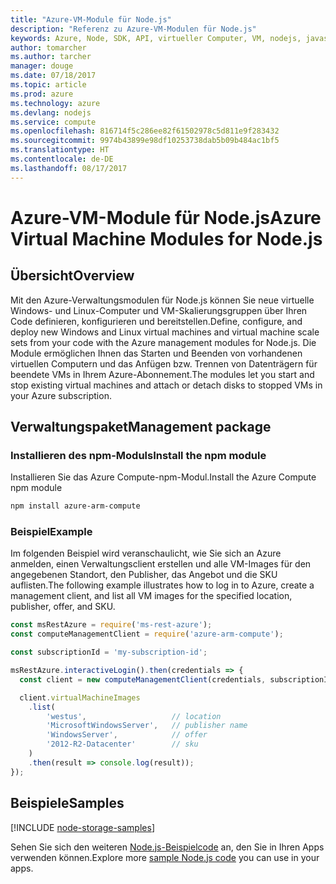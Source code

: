 ```yaml
---
title: "Azure-VM-Module für Node.js"
description: "Referenz zu Azure-VM-Modulen für Node.js"
keywords: Azure, Node, SDK, API, virtueller Computer, VM, nodejs, javascript
author: tomarcher
ms.author: tarcher
manager: douge
ms.date: 07/18/2017
ms.topic: article
ms.prod: azure
ms.technology: azure
ms.devlang: nodejs
ms.service: compute
ms.openlocfilehash: 816714f5c286ee82f61502978c5d811e9f283432
ms.sourcegitcommit: 9974b43899e98df10253738dab5b09b484ac1bf5
ms.translationtype: HT
ms.contentlocale: de-DE
ms.lasthandoff: 08/17/2017
---
```

# <a name="azure-virtual-machine-modules-for-nodejs"></a><span data-ttu-id="42fb7-104">Azure-VM-Module für Node.js</span><span class="sxs-lookup"><span data-stu-id="42fb7-104">Azure Virtual Machine Modules for Node.js</span></span>

## <a name="overview"></a><span data-ttu-id="42fb7-105">Übersicht</span><span class="sxs-lookup"><span data-stu-id="42fb7-105">Overview</span></span>

<span data-ttu-id="42fb7-106">Mit den Azure-Verwaltungsmodulen für Node.js können Sie neue virtuelle Windows- und Linux-Computer und VM-Skalierungsgruppen über Ihren Code definieren, konfigurieren und bereitstellen.</span><span class="sxs-lookup"><span data-stu-id="42fb7-106">Define, configure, and deploy new Windows and Linux virtual machines and virtual machine scale sets from your code with the Azure management modules for Node.js.</span></span> <span data-ttu-id="42fb7-107">Die Module ermöglichen Ihnen das Starten und Beenden von vorhandenen virtuellen Computern und das Anfügen bzw. Trennen von Datenträgern für beendete VMs in Ihrem Azure-Abonnement.</span><span class="sxs-lookup"><span data-stu-id="42fb7-107">The modules let you start and stop existing virtual machines and attach or detach disks to stopped VMs in your Azure subscription.</span></span>

## <a name="management-package"></a><span data-ttu-id="42fb7-108">Verwaltungspaket</span><span class="sxs-lookup"><span data-stu-id="42fb7-108">Management package</span></span>

### <a name="install-the-npm-module"></a><span data-ttu-id="42fb7-109">Installieren des npm-Moduls</span><span class="sxs-lookup"><span data-stu-id="42fb7-109">Install the npm module</span></span>

<span data-ttu-id="42fb7-110">Installieren Sie das Azure Compute-npm-Modul.</span><span class="sxs-lookup"><span data-stu-id="42fb7-110">Install the Azure Compute npm module</span></span>

```bash
npm install azure-arm-compute
```   

### <a name="example"></a><span data-ttu-id="42fb7-111">Beispiel</span><span class="sxs-lookup"><span data-stu-id="42fb7-111">Example</span></span>

<span data-ttu-id="42fb7-112">Im folgenden Beispiel wird veranschaulicht, wie Sie sich an Azure anmelden, einen Verwaltungsclient erstellen und alle VM-Images für den angegebenen Standort, den Publisher, das Angebot und die SKU auflisten.</span><span class="sxs-lookup"><span data-stu-id="42fb7-112">The following example illustrates how to log in to Azure, create a management client, and list all VM images for the specified location, publisher, offer, and SKU.</span></span>

```javascript
const msRestAzure = require('ms-rest-azure');
const computeManagementClient = require('azure-arm-compute');

const subscriptionId = 'my-subscription-id';

msRestAzure.interactiveLogin().then(credentials => {
  const client = new computeManagementClient(credentials, subscriptionId);

  client.virtualMachineImages
    .list(
        'westus',                   // location
        'MicrosoftWindowsServer',   // publisher name
        'WindowsServer',            // offer
        '2012-R2-Datacenter'        // sku
    )
    .then(result => console.log(result));
});
```

## <a name="samples"></a><span data-ttu-id="42fb7-113">Beispiele</span><span class="sxs-lookup"><span data-stu-id="42fb7-113">Samples</span></span>

[!INCLUDE [node-storage-samples](../docs-ref-conceptual/includes/virtualmachines-samples.md)]

<span data-ttu-id="42fb7-114">Sehen Sie sich den weiteren [Node.js-Beispielcode](https://azure.microsoft.com/resources/samples/?platform=nodejs) an, den Sie in Ihren Apps verwenden können.</span><span class="sxs-lookup"><span data-stu-id="42fb7-114">Explore more [sample Node.js code](https://azure.microsoft.com/resources/samples/?platform=nodejs) you can use in your apps.</span></span>
